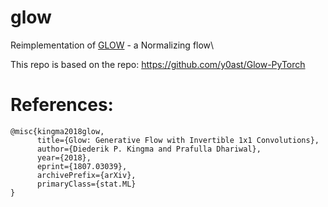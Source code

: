 # glow 

Reimplementation of [GLOW](https://arxiv.org/abs/1807.03039) - a Normalizing flow\

This repo is based on the repo: https://github.com/y0ast/Glow-PyTorch

# References:
```
@misc{kingma2018glow,
      title={Glow: Generative Flow with Invertible 1x1 Convolutions}, 
      author={Diederik P. Kingma and Prafulla Dhariwal},
      year={2018},
      eprint={1807.03039},
      archivePrefix={arXiv},
      primaryClass={stat.ML}
}
```

